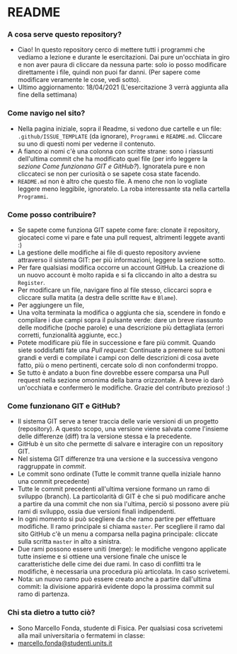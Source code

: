 # README #

### A cosa serve questo repository? ###

* Ciao! In questo repository cerco di mettere tutti i programmi che vediamo a lezione e durante le esercitazioni. Dai pure un'occhiata in giro e non aver paura di cliccare da nessuna parte: solo io posso modificare direttamente i file, quindi non puoi far danni. (Per sapere come modificare veramente le cose, vedi sotto).
* Ultimo aggiornamento: 18/04/2021 (L'esercitazione 3 verrà aggiunta alla fine della settimana)

### Come navigo nel sito? ###

* Nella pagina iniziale, sopra il Readme, si vedono due cartelle e un file: `.github/ISSUE_TEMPLATE` (da ignorare), `Programmi` e `README.md`. Cliccare su uno di questi nomi per vederne il contenuto.
* A fianco ai nomi c'è una colonna con scritte strane: sono i riassunti dell'ultima commit che ha modificato quel file (per info leggere la _sezione Come funzionano GIT e GitHub?_). Ignoratela pure e non cliccateci se non per curiosità o se sapete cosa state facendo.
* `README.md` non è altro che questo file. A meno che non lo vogliate leggere meno leggibile, ignoratelo. La roba interessante sta nella cartella `Programmi`.
### Come posso contribuire? ###

* Se sapete come funziona GIT sapete come fare: clonate il repository, giocateci come vi pare e fate una pull request, altrimenti leggete avanti :)
* La gestione delle modifiche ai file di questo repository avviene attraverso il sistema GIT: per più informazioni, leggere la sezione sotto.
* Per fare qualsiasi modifica occorre un account GitHub. La creazione di un nuovo account è molto rapida e si fa cliccando in alto a destra su `Register`.
* Per modificare un file, navigare fino al file stesso, cliccarci sopra e cliccare sulla matita (a destra delle scritte `Raw` e `Blame`).
* Per aggiungere un file, 
* Una volta terminata la modifica o aggiunta che sia, scendere in fondo e compilare i due campi sopra il pulsante verde: dare un breve riassunto delle modifiche (poche parole) e una descrizione più dettagliata (errori corretti, funzionalità aggiunte, ecc.)
* Potete modificare più file in successione e fare più commit. Quando siete soddisfatti fate una _Pull request_: Continuate a premere sui bottoni grandi e verdi e compilate i campi con delle descrizioni di cosa avete fatto, più o meno pertinenti, cercate solo di non confondermi troppo.
* Se tutto è andato a buon fine dovrebbe essere comparsa una Pull request nella sezione omonima della barra orizzontale. A breve io darò un'occhiata e confermerò le modifiche. Grazie del contributo prezioso! :)
### Come funzionano GIT e GitHub? ###
* Il sistema GIT serve a tener traccia delle varie versioni di un progetto (repository). A questo scopo, una versione viene salvata come l'insieme delle differenze (diff) tra la versione stessa e la precedente.
* GitHub è un sito che permette di salvare e interagire con un repository GIT.
* Nel sistema GIT differenze tra una versione e la successiva vengono raggruppate in _commit_.
* Le commit sono ordinate (Tutte le commit tranne quella iniziale hanno una commit precedente)
* Tutte le commit precedenti all'ultima versione formano un ramo di sviluppo (branch). La particolarità di GIT è che si può modificare anche a partire da una commit che non sia l'ultima, perciò si possono avere più rami di sviluppo, ossia due versioni finali indipendenti. 
* In ogni momento si può scegliere da che ramo partire per effettuare modifiche. Il ramo principale si chiama `master`. Per scegliere il ramo dal sito GitHub c'è un menu a comparsa nella pagina principale: cliccate sulla scritta `master` in alto a sinistra. 
* Due rami possono essere uniti (merge): le modifiche vengono applicate tutte insieme e si ottiene una versione finale che unisce le caratteristiche delle cime dei due rami. In caso di conflitti tra le modifiche, è necessaria una procedura più articolata. In caso scrivetemi.
* Nota: un nuovo ramo può essere creato anche a partire dall'ultima commit: la divisione apparirà evidente dopo la prossima commit sul ramo di partenza.

### Chi sta dietro a tutto ciò? ###

* Sono Marcello Fonda, studente di Fisica. Per qualsiasi cosa scrivetemi alla mail universitaria o fermatemi in classe:
* marcello.fonda@studenti.units.it



